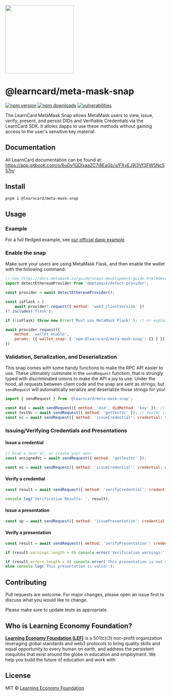 [<img src="https://user-images.githubusercontent.com/2185016/190510561-294db809-09fd-4771-9749-6c0e0f4144fd.png" width="215"/>](https://learncard.com)

# @learncard/meta-mask-snap

[![npm version](https://img.shields.io/npm/v/@learncard/core)](https://www.npmjs.com/package/@learncard/meta-mask-snap)
[![npm downloads](https://img.shields.io/npm/dw/@learncard/core)](https://www.npmjs.com/package/@learncard/meta-mask-snap)
[![vulnerabilities](https://img.shields.io/snyk/vulnerabilities/npm/@learncard/core)](https://www.npmjs.com/package/@learncard/meta-mask-snap)

The LearnCard MetaMask Snap allows MetaMask users to view, issue, verify, present, and persist DIDs and Verifiable Credentials
via the LearnCard SDK. It allows dapps to use these methods without gaining access to the user's sensitive key material.

## Documentation
All LearnCard documentation can be found at:
https://app.gitbook.com/o/6uDv1QDlxaaZC7i8EaGb/s/FXvEJ9j3Vf3FW5Nc557n/

## Install

```bash
pnpm i @learncard/meta-mask-snap
```

## Usage

### Example

For a full fledged example, see [our official dapp example](../../examples/snap-example-dapp)

### Enable the snap

Make sure your users are using MetaMask Flask, and then enable the wallet with the following command:

```js
// See https://docs.metamask.io/guide/snaps-development-guide.html#developing-a-snap
import detectEthereumProvider from '@metamask/detect-provider';

const provider = await detectEthereumProvider();

const isFlask = (
    await provider?.request({ method: 'web3_clientVersion' })
)?.includes('flask');

if (!isFlask) throw new Error('Must use MetaMask Flask!'); // or explain to users how to download MetaMask Flask!

await provider.request({
    method: 'wallet_enable',
    params: [{ wallet_snap: { 'npm:@learncard/meta-mask-snap': {} } }],
})
```

### Validation, Serialization, and Deserialization

This snap comes with some handy functions to make the RPC API easier to use. These ultimately culminate
in the `sendRequest` function, that is strongly typed with discriminated unions to make the API a
joy to use. Under the hood, all requests between client code and the snap are sent as strings, but
`sendRequest` will automatically serialize and deserialize those strings for you!

```js
import { sendRequest } from '@learncard/meta-mask-snap';

const did = await sendRequest({ method: 'did', didMethod: 'key' }); // did is string | undefined
const testVc = await sendRequest({ method: 'getTestVc' }); // testVc is UnsingedVC (from @learncard/types)
const vc = await sendRequest({ method: 'issueCredential': credential: testVc }); //vc is VC (from @learncard/types)
```

### Issuing/Verifying Credentials and Presentations

#### Issue a credential
```js
// Grab a test VC, or create your own!
const unsignedVc = await sendRequest({ method: 'getTestVc' });

const vc = await sendRequest({ method: 'issueCredential': credential: unsignedVc });
```

#### Verify a credential
```js
const result = await sendRequest({ method: 'verifyCredential': credential: vc });

console.log('Verification Results: ', result);
```

#### Issue a presentation
```js
const vp = await sendRequest({ method: 'issuePresentation': credential: vc });
```

#### Verify a presentation
```js
const result = await sendRequest({ method: 'verifyPresentation': credential: vp });

if (result.warnings.length > 0) console.error('Verification warnings:', result.warnings);

if (result.errors.length > 0) console.error('This presentation is not valid!', result.errors);
else console.log('This presentation is valid!');
```

## Contributing
Pull requests are welcome. For major changes, please open an issue first to discuss what you would like to change.

Please make sure to update tests as appropriate.

## Who is Learning Economy Foundation?

**[Learning Economy Foundation (LEF)](https://www.learningeconomy.io)** is a 501(c)(3) non-profit organization leveraging global standards and web3 protocols to bring quality skills and equal opportunity to every human on earth, and address the persistent inequities that exist around the globe in education and employment. We help you build the future of education and work with:


## License

MIT © [Learning Economy Foundation](https://github.com/Learning-Economy-Foundation)
